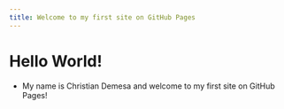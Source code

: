 ```yaml
---
title: Welcome to my first site on GitHub Pages
---
```


# Hello World!
- My name is Christian Demesa and welcome to my first site on GitHub Pages!
